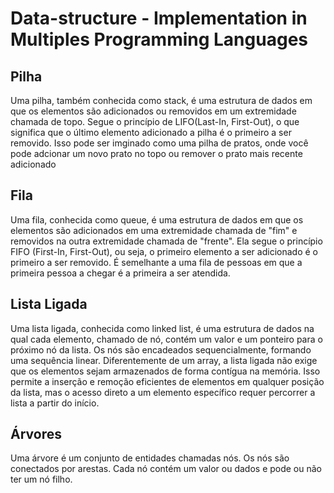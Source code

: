 # Data-structure - Implementation in Multiples Programming Languages

## Pilha

Uma pilha, também conhecida como stack, é uma estrutura de dados em que os elementos são adicionados ou removidos em um extremidade chamada de topo. Segue o princípio de LIFO(Last-In, First-Out), o que significa que o último elemento adicionado a pilha é o primeiro a ser removido. Isso pode ser imginado como uma pilha de pratos, onde você pode adcionar um novo prato no topo ou remover o prato mais recente adicionado

## Fila
Uma fila, conhecida como queue, é uma estrutura de dados em que os elementos são adicionados em uma extremidade chamada de "fim" e removidos na outra extremidade chamada de "frente". Ela segue o princípio FIFO (First-In, First-Out), ou seja, o primeiro elemento a ser adicionado é o primeiro a ser removido. É semelhante a uma fila de pessoas em que a primeira pessoa a chegar é a primeira a ser atendida.

## Lista Ligada
Uma lista ligada, conhecida como linked list, é uma estrutura de dados na qual cada elemento, chamado de nó, contém um valor e um ponteiro para o próximo nó da lista. Os nós são encadeados sequencialmente, formando uma sequência linear. Diferentemente de um array, a lista ligada não exige que os elementos sejam armazenados de forma contígua na memória. Isso permite a inserção e remoção eficientes de elementos em qualquer posição da lista, mas o acesso direto a um elemento específico requer percorrer a lista a partir do início.

## Árvores
Uma árvore é um conjunto de entidades chamadas nós. Os nós são conectados por arestas. Cada nó contém um valor ou dados e pode ou não ter um nó filho.



